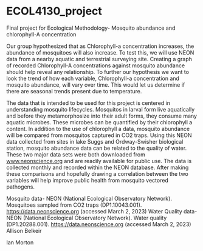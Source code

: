 # ECOL4130_project
Final project for Ecological Methodology- Mosquito abundance and chlorophyll-A concentration

Our group hypothesized that as Chlorophyll-a concentration increases, the abundance of mosquitoes will also increase. To test this, we will use NEON data from a nearby aquatic and terrestrial surveying site. Creating a graph of recorded Chlorophyll-A concentrations against mosquito abundance should help reveal any relationship. To further our hypothesis we want to look the trend of how each variable, Chlorophyll-a concentration and mosquito abundance, will vary over time. This would let us determine if there are seasonal trends present due to temperature. 

The data that is intended to be used for this project is centered in understanding mosquito lifecycles. Mosquitos in larval form live aquatically and before they metamorphosize into their adult forms, they consume many aquatic microbes. These microbes can be quantified by their chlorophyll a content. In addition to the use of chlorophyll a data,  mosquito abundance will be compared from mosquitos captured in CO2 traps. Using this NEON data collected from sites in lake Suggs and Ordway-Swisher biological station, mosquito abundance data can be related to the quality of water. These two major data sets were both downloaded from www.neonscience.org and are readily available for public use. The data is collected monthly and recorded within the NEON database. After making these comparisons and hopefully drawing a correlation between the two variables will help improve public health from mosquito vectored pathogens. 

Mosquito data- NEON (National Ecological Observatory Network). Mosquitoes sampled from CO2 traps (DP1.10043.001). https://data.neonscience.org (accessed March 2, 2023)
Water Quality data- NEON (National Ecological Observatory Network). Water quality (DP1.20288.001). https://data.neonscience.org (accessed March 2, 2023)
Allison Belkeir

Ian Morton 
